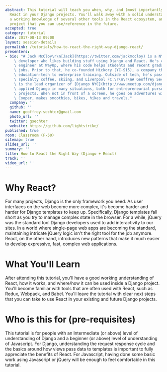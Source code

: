 ```yaml
---
abstract: This tutorial will teach you when, why, and (most importantly) how to use
  React in your Django projects. You'll walk away with a solid understanding of React,
  a working knowledge of several other tools in the React ecosystem, and a tutorial
  project that you can use/reference in the future.
accepted: true
category: tutorial
date: 2017-08-13 09:00
layout: session-details
permalink: /tutorials/how-to-react-the-right-way-django-react/
presenters:
- bio: "# Jack McCloy\r\n[Jack](https://twitter.com/jackmccloy) is a NYC based software\
    \ developer who likes building stuff using Django and React. He's currently an\
    \ engineer at WayUp, where his code helps students and recent grads find great\
    \ jobs. Prior to that, he co-founded Hickory (YC-S15), a company that applies\
    \ education-tech to enterprise training. Outside of tech, he's passionate about\
    \ specialty coffee, skiing, and Liverpool FC.\r\n\r\n# Geoffrey Sechter\r\n[Geoffrey](https://twitter.com/gsechter)\
    \ is the lead organizer of [Django NYC](http://www.meetup.com/django-nyc/). He's\
    \ applied Django in many situations, both for entrepreneurial pursuits and consulting\
    \ projects. When not in front of a screen, he goes on adventures with his dog\
    \ Cooper, makes smoothies, bikes, hikes and travels."
  company: ''
  github: ''
  name: geoffrey.sechter@gmail.com
  photo_url: ''
  twitter: gsechter
  website: https://github.com/lightstrike/
published: true
room: Classroom (F-50)
sitemap: true
slides_url: ''
summary: ''
title: How to React the Right Way (Django + React)
track: ''
video_url: ''
---
```


# Why React?
For many projects, Django is the only framework you need. As user interfaces on the web become more complex, it's become harder and harder for Django templates to keep up. Specifically, Django templates fall short as you try to manage complex state in the browser. For a while, jQuery was the standard tool Django developers used to add interactivity to our sites. In a world where single-page web apps are becoming the standard, maintaining intricate jQuery logic isn't the right tool for the job anymore. React, on the other hand, introduces new patterns that make it much easier to develop expressive, fast, complex web applications.

# What You'll Learn
After attending this tutorial, you'll have a good working understanding of React, how it works, and where/how it can be used inside a Django project. You'll become familiar with tools that are often used with React, such as Redux, Webpack, and Babel. You'll leave the tutorial with clear next steps that you can take to use React in your existing and future Django projects.

# Who is this for (pre-requisites)
This tutorial is for people with an Intermediate (or above) level of understanding of Django and a beginner (or above) level of understanding of Javascript. For Django, understanding the request response cycle and the basics around how views pass data to templates is important to fully appreciate the benefits of React. For Javascript, having done some basic work using Javascript or jQuery will be enough to feel comfortable in this tutorial.
